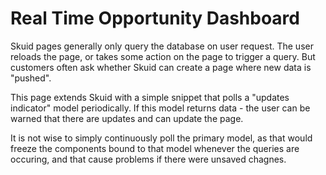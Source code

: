 # Real Time Opportunity Dashboard

Skuid pages generally only query the database on user request.  The user reloads the page, or takes some action on the page to trigger a query.  But customers often ask whether Skuid can create a page where new data is "pushed".  

This page extends Skuid with a simple snippet that polls a "updates indicator" model periodically.  If this model returns data - the user can be warned that there are updates and can update the page. 

It is not wise to simply continuously poll the primary model, as that would freeze the components bound to that model whenever the queries are occuring,  and that cause problems if there were unsaved chagnes. 
